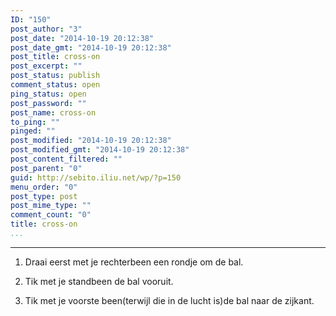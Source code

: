 ```yaml
---
ID: "150"
post_author: "3"
post_date: "2014-10-19 20:12:38"
post_date_gmt: "2014-10-19 20:12:38"
post_title: cross-on
post_excerpt: ""
post_status: publish
comment_status: open
ping_status: open
post_password: ""
post_name: cross-on
to_ping: ""
pinged: ""
post_modified: "2014-10-19 20:12:38"
post_modified_gmt: "2014-10-19 20:12:38"
post_content_filtered: ""
post_parent: "0"
guid: http://sebito.iliu.net/wp/?p=150
menu_order: "0"
post_type: post
post_mime_type: ""
comment_count: "0"
title: cross-on
...
```

---

1. Draai eerst met je rechterbeen een rondje om de bal.

2. Tik met je standbeen de bal vooruit.

3. Tik met je voorste been(terwijl die in de lucht is)de bal naar de zijkant.
